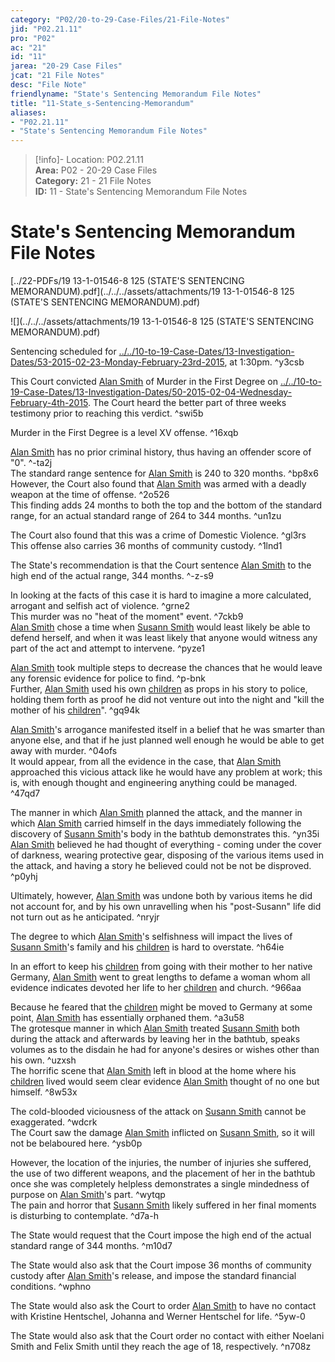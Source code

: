 ```yaml
---  
category: "P02/20-to-29-Case-Files/21-File-Notes"  
jid: "P02.21.11"  
pro: "P02"  
ac: "21"  
id: "11"  
jarea: "20-29 Case Files"  
jcat: "21 File Notes"  
desc: "File Note"  
friendlyname: "State's Sentencing Memorandum File Notes"  
title: "11-State_s-Sentencing-Memorandum"  
aliases:   
- "P02.21.11"  
- "State's Sentencing Memorandum File Notes"  
---  
```

>[!info]- Location: P02.21.11  
>**Area:** P02 - 20-29 Case Files  
>**Category:** 21 - 21 File Notes  
>**ID:** 11 - State's Sentencing Memorandum File Notes  
  
# State's Sentencing Memorandum File Notes  
  
[../22-PDFs/19 13-1-01546-8 125 (STATE'S SENTENCING MEMORANDUM).pdf](../../../assets/attachments/19 13-1-01546-8 125 (STATE'S SENTENCING MEMORANDUM).pdf)  
  
![](../../../assets/attachments/19 13-1-01546-8 125 (STATE'S SENTENCING MEMORANDUM).pdf)  
  
Sentencing scheduled for [../../10-to-19-Case-Dates/13-Investigation-Dates/53-2015-02-23-Monday-February-23rd-2015](../../10-to-19-Case-Dates/13-Investigation-Dates/53-2015-02-23-Monday-February-23rd%202015.md#), at 1:30pm. ^y3csb  
  
This Court convicted [Alan Smith](../../70-to-79-People/72-Suspects-and-People-of-Interest/02-Alan-Smith.md#) of Murder in the First Degree on [../../10-to-19-Case-Dates/13-Investigation-Dates/50-2015-02-04-Wednesday-February-4th-2015](../../10-to-19-Case-Dates/13-Investigation-Dates/50-2015-02-04-Wednesday-February-4th-2015.md#). The Court heard the better part of three weeks testimony prior to reaching this verdict. ^swi5b  
  
Murder in the First Degree is a level XV offense. ^16xqb  
  
[Alan Smith](../../70-to-79-People/72-Suspects-and-People-of-Interest/02-Alan-Smith.md#.md#) has no prior criminal history, thus having an offender score of "0". ^-ta2j    
The standard range sentence for [Alan Smith](../../70-to-79-People/72-Suspects-and-People-of-Interest/02-Alan-Smith.md#.md#.md#) is 240 to 320 months. ^bp8x6    
However, the Court also found that [Alan Smith](../../70-to-79-People/72-Suspects-and-People-of-Interest/02-Alan-Smith.md#.md#.md#.md#) was armed with a deadly weapon at the time of offense. ^2o526    
This finding adds 24 months to both the top and the bottom of the standard range, for an actual standard range of 264 to 344 months. ^un1zu  
  
The Court also found that this was a crime of Domestic Violence. ^gl3rs    
This offense also carries 36 months of community custody. ^1lnd1  
  
The State's recommendation is that the Court sentence [Alan Smith](../../70-to-79-People/72-Suspects-and-People-of-Interest/02-Alan-Smith.md#.md#.md#.md#.md#) to the high end of the actual range, 344 months. ^-z-s9  
  
In looking at the facts of this case it is hard to imagine a more calculated, arrogant and selfish act of violence. ^grne2    
This murder was no "heat of the moment" event. ^7ckb9    
[Alan Smith](../../70-to-79-People/72-Suspects-and-People-of-Interest/02-Alan-Smith.md#.md#.md#.md#.md#.md#) chose a time when [Susann Smith](../../70-to-79-People/71-Victims/02-Susann-Smith.md#) would least likely be able to defend herself, and when it was least likely that anyone would witness any part of the act and attempt to intervene. ^pyze1  
  
[Alan Smith](../../70-to-79-People/72-Suspects-and-People-of-Interest/02-Alan-Smith.md#.md#.md#.md#.md#.md#.md#) took multiple steps to decrease the chances that he would leave any forensic evidence for police to find. ^p-bnk    
Further, [Alan Smith](../../70-to-79-People/72-Suspects-and-People-of-Interest/02-Alan-Smith.md#.md#.md#.md#.md#.md#.md#.md#) used his own [children](../../70-to-79-People/73-Family-and-Friends/08-Children.md#.md#.md#.md#) as props in his story to police, holding them forth as proof he did not venture out into the night and "kill the mother of his [children](../../70-to-79-People/73-Family-and-Friends/08-Children.md#)". ^gq94k  
  
[Alan Smith](../../70-to-79-People/72-Suspects-and-People-of-Interest/02-Alan-Smith.md#.md#.md#.md#.md#.md#.md#.md#.md#)'s arrogance manifested itself in a belief that he was smarter than anyone else, and that if he just planned well enough he would be able to get away with murder. ^04ofs    
It would appear, from all the evidence in the case, that [Alan Smith](../../70-to-79-People/72-Suspects-and-People-of-Interest/02-Alan-Smith.md#.md#.md#.md#.md#.md#.md#.md#.md#.md#) approached this vicious attack like he would have any problem at work; this is, with enough thought and engineering anything could be managed. ^47qd7  
  
The manner in which [Alan Smith](../../70-to-79-People/72-Suspects-and-People-of-Interest/02-Alan-Smith.md#.md#.md#.md#.md#.md#.md#.md#.md#.md#.md#.md#) planned the attack, and the manner in which [Alan Smith](../../70-to-79-People/72-Suspects-and-People-of-Interest/02-Alan-Smith.md#.md#.md#.md#.md#.md#.md#.md#.md#.md#.md#) carried himself in the days immediately following the discovery of [Susann Smith](../../70-to-79-People/71-Victims/02-Susann-Smith.md#.md#)'s body in the bathtub demonstrates this. ^yn35i    
[Alan Smith](../../70-to-79-People/72-Suspects-and-People-of-Interest/02-Alan-Smith.md#.md#.md#.md#.md#.md#.md#.md#.md#.md#.md#.md#.md#) believed he had thought of everything - coming under the cover of darkness, wearing protective gear, disposing of the various items used in the attack, and having a story he believed could not be not be disproved. ^p0yhj  
  
Ultimately, however, [Alan Smith](../../70-to-79-People/72-Suspects-and-People-of-Interest/02-Alan-Smith.md#.md#.md#.md#.md#.md#.md#.md#.md#.md#.md#.md#.md#.md#) was undone both by various items he did not account for, and by his own unravelling when his "post-Susann" life did not turn out as he anticipated. ^nryjr  
  
The degree to which [Alan Smith](../../70-to-79-People/72-Suspects-and-People-of-Interest/02-Alan-Smith.md#.md#.md#.md#.md#.md#.md#.md#.md#.md#.md#.md#.md#.md#.md#.md#.md#)'s selfishness will impact the lives of [Susann Smith](../../70-to-79-People/71-Victims/02-Susann-Smith.md#.md#.md#)'s family and his [children](../../70-to-79-People/73-Family-and-Friends/08-Children.md#.md#) is hard to overstate. ^h64ie  
  
In an effort to keep his [children](../../70-to-79-People/73-Family-and-Friends/08-Children.md#) from going with their mother to her native Germany, [Alan Smith](../../70-to-79-People/72-Suspects-and-People-of-Interest/02-Alan-Smith.md#.md#.md#.md#.md#.md#.md#.md#.md#.md#.md#.md#.md#.md#.md#) went to great lengths to defame a woman whom all evidence indicates devoted her life to her [children](../../70-to-79-People/73-Family-and-Friends/08-Children.md#.md#.md#) and church. ^966aa  
  
Because he feared that the [children](../../70-to-79-People/73-Family-and-Friends/08-Children.md#.md#) might be moved to Germany at some point, [Alan Smith](../../70-to-79-People/72-Suspects-and-People-of-Interest/02-Alan-Smith.md#.md#.md#.md#.md#.md#.md#.md#.md#.md#.md#.md#.md#.md#.md#.md#) has essentially orphaned them. ^a3u58    
The grotesque manner in which [Alan Smith](../../70-to-79-People/72-Suspects-and-People-of-Interest/02-Alan-Smith.md#.md#.md#.md#.md#.md#.md#.md#.md#.md#.md#.md#.md#.md#.md#.md#.md#.md#.md#) treated [Susann Smith](../../70-to-79-People/71-Victims/02-Susann-Smith.md#.md#.md#.md#) both during the attack and afterwards by leaving her in the bathtub, speaks volumes as to the disdain he had for anyone's desires or wishes other than his own. ^uzxsh    
The horrific scene that [Alan Smith](../../70-to-79-People/72-Suspects-and-People-of-Interest/02-Alan-Smith.md#.md#.md#.md#.md#.md#.md#.md#.md#.md#.md#.md#.md#.md#.md#.md#.md#.md#.md#.md#) left in blood at the home where his [children](../../70-to-79-People/73-Family-and-Friends/08-Children.md#.md#.md#.md#.md#) lived would seem clear evidence [Alan Smith](../../70-to-79-People/72-Suspects-and-People-of-Interest/02-Alan-Smith.md#.md#.md#.md#.md#.md#.md#.md#.md#.md#.md#.md#.md#.md#.md#.md#.md#.md#) thought of no one but himself. ^8w53x  
  
The cold-blooded viciousness of the attack on [Susann Smith](../../70-to-79-People/71-Victims/02-Susann-Smith.md#.md#.md#.md#.md#) cannot be exaggerated. ^wdcrk    
The Court saw the damage [Alan Smith](../../70-to-79-People/72-Suspects-and-People-of-Interest/02-Alan-Smith.md#.md#.md#.md#.md#.md#.md#.md#.md#.md#.md#.md#.md#.md#.md#.md#.md#.md#.md#.md#.md#) inflicted on [Susann Smith](../../70-to-79-People/71-Victims/02-Susann-Smith.md#.md#.md#.md#.md#.md#), so it will not be belaboured here. ^ysb0p  
  
However, the location of the injuries, the number of injuries she suffered, the use of two different weapons, and the placement of her in the bathtub once she was completely helpless demonstrates a single mindedness of purpose on [Alan Smith](../../70-to-79-People/72-Suspects-and-People-of-Interest/02-Alan-Smith.md#.md#.md#.md#.md#.md#.md#.md#.md#.md#.md#.md#.md#.md#.md#.md#.md#.md#.md#.md#.md#.md#)'s part. ^wytqp    
The pain and horror that [Susann Smith](../../70-to-79-People/71-Victims/02-Susann-Smith.md#.md#.md#.md#.md#.md#.md#) likely suffered in her final moments is disturbing to contemplate. ^d7a-h  
  
The State would request that the Court impose the high end of the actual standard range of 344 months. ^m10d7  
  
The State would also ask that the Court impose 36 months of community custody after [Alan Smith](../../70-to-79-People/72-Suspects-and-People-of-Interest/02-Alan-Smith.md#)'s release, and impose the standard financial conditions. ^wphno  
  
The State would also ask the Court to order [Alan Smith](../../70-to-79-People/72-Suspects-and-People-of-Interest/02-Alan-Smith.md#.md#) to have no contact with Kristine Hentschel, Johanna and Werner Hentschel for life. ^5yw-0  
  
The State would also ask that the Court order no contact with either Noelani Smith and Felix Smith until they reach the age of 18, respectively. ^n708z  
